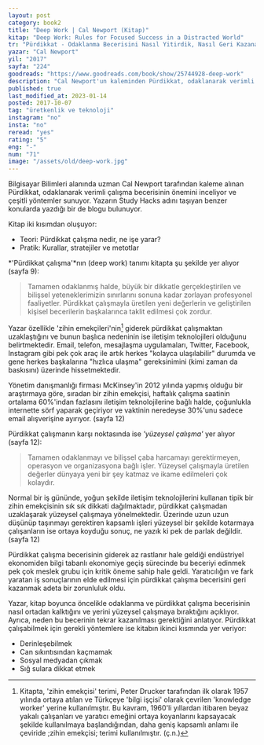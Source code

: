 ```yaml
---
layout: post  
category: book2  
title: "Deep Work | Cal Newport (Kitap)"  
kitap: "Deep Work: Rules for Focused Success in a Distracted World"
tr: "Pürdikkat - Odaklanma Becerisini Nasıl Yitirdik, Nasıl Geri Kazanabiliriz? Stratejiler, Kurallar ve Metotlar"  
yazar: "Cal Newport"  
yil: "2017"  
sayfa: "224"  
goodreads: "https://www.goodreads.com/book/show/25744928-deep-work"
description: "Cal Newport'un kaleminden Pürdikkat, odaklanarak verimli çalışma becerisinin önemini inceliyor ve çeşitli yöntemler sunuyor."
published: true
last_modified_at: 2023-01-14
posted: 2017-10-07
tag: "üretkenlik ve teknoloji"
instagram: "no"
insta: "no"
reread: "yes"
rating: "5"
eng: "-"
num: "71"
image: "/assets/old/deep-work.jpg"
---
```


Bilgisayar Bilimleri alanında uzman Cal Newport tarafından kaleme alınan Pürdikkat, odaklanarak verimli çalışma becerisinin önemini inceliyor ve çeşitli yöntemler sunuyor. Yazarın Study Hacks adını taşıyan benzer konularda yazdığı bir de blogu bulunuyor.  
  
Kitap iki kısımdan oluşuyor:  
  
- Teori: Pürdikkat çalışma nedir, ne işe yarar?  
- Pratik: Kurallar, stratejiler ve metotlar  
  
*'Pürdikkat çalışma'*nın (deep work) tanımı kitapta şu şekilde yer alıyor (sayfa 9):  
  
> Tamamen odaklanmış halde, büyük bir dikkatle gerçekleştirilen ve bilişsel yeteneklerimizin sınırlarını sonuna kadar zorlayan profesyonel faaliyetler. Pürdikkat çalışmayla üretilen yeni değerlerin ve geliştirilen kişisel becerilerin başkalarınca taklit edilmesi çok zordur.  
  
Yazar özellikle 'zihin emekçileri'nin[^1] giderek pürdikkat çalışmaktan uzaklaştığını ve bunun başlıca nedeninin ise iletişim teknolojileri olduğunu belirtmektedir. Email, telefon, mesajlaşma uygulamaları, Twitter, Facebook, Instagram gibi pek çok araç ile artık herkes "kolayca ulaşılabilir" durumda ve gene herkes başkalarına "hızlıca ulaşma" gereksinimini (kimi zaman da baskısını) üzerinde hissetmektedir.  
  
Yönetim danışmanlığı firması McKinsey'in 2012 yılında yapmış olduğu bir araştırmaya göre, sıradan bir zihin emekçisi, haftalık çalışma saatinin ortalama 60%'indan fazlasını iletişim teknolojilerine bağlı halde, çoğunlukla internette sörf yaparak geçiriyor ve vaktinin neredeyse 30%'unu sadece email alışverişine ayırıyor. (sayfa 12)  
  
Pürdikkat çalışmanın karşı noktasında ise *'yüzeysel çalışma'* yer alıyor (sayfa 12):  
  
> Tamamen odaklanmayı ve bilişsel çaba harcamayı gerektirmeyen, operasyon ve organizasyona bağlı işler. Yüzeysel çalışmayla üretilen değerler dünyaya yeni bir şey katmaz ve ikame edilmeleri çok kolaydır.  
  
Normal bir iş gününde, yoğun şekilde iletişim teknolojilerini kullanan tipik bir zihin emekçisinin sık sık dikkati dağılmaktadır, pürdikkat çalışmadan uzaklaşarak yüzeysel çalışmaya yönelmektedir. Üzerinde uzun uzun düşünüp taşınmayı gerektiren kapsamlı işleri yüzeysel bir şekilde kotarmaya çalışanların ise ortaya koyduğu sonuç, ne yazık ki pek de parlak değildir. (sayfa 12)  
  
Pürdikkat çalışma becerisinin giderek az rastlanır hale geldiği endüstriyel ekonomiden bilgi tabanlı ekonomiye geçiş sürecinde bu beceriyi edinmek pek çok meslek grubu için kritik öneme sahip hale geldi. Yaratıcılığın ve fark yaratan iş sonuçlarının elde edilmesi için pürdikkat çalışma becerisini geri kazanmak adeta bir zorunluluk oldu.  
  
Yazar, kitap boyunca öncelikle odaklanma ve pürdikkat çalışma becerisinin nasıl ortadan kalktığını ve yerini yüzeysel çalışmaya bıraktığını açıklıyor. Ayrıca, neden bu becerinin tekrar kazanılması gerektiğini anlatıyor. Pürdikkat çalışabilmek için gerekli yöntemlere ise kitabın ikinci kısmında yer veriyor:  
  
- Derinleşebilmek  
- Can sıkıntısından kaçmamak  
- Sosyal medyadan çıkmak  
- Sığ sulara dikkat etmek  
  
[^1]: Kitapta, 'zihin emekçisi' terimi, Peter Drucker tarafından ilk olarak 1957 yılında ortaya atılan ve Türkçeye 'bilgi işçisi' olarak çevrilen 'knowledge worker' yerine kullanılmıştır. Bu kavram, 1960'li yıllardan itibaren beyaz yakalı çalışanları ve yaratıcı emeğini ortaya koyanlarını kapsayacak şekilde kullanılmaya başlandığından, daha geniş kapsamlı anlamı ile çeviride ;zihin emekçisi; terimi kullanılmıştır. (ç.n.)  


  
